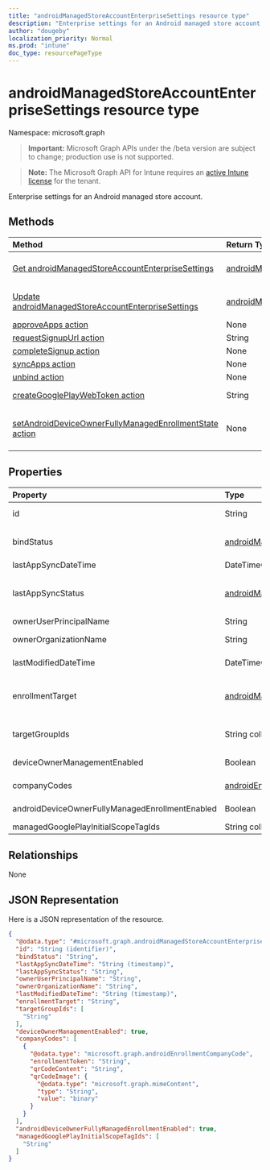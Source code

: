 ```yaml
---
title: "androidManagedStoreAccountEnterpriseSettings resource type"
description: "Enterprise settings for an Android managed store account."
author: "dougeby"
localization_priority: Normal
ms.prod: "intune"
doc_type: resourcePageType
---
```


# androidManagedStoreAccountEnterpriseSettings resource type

Namespace: microsoft.graph

> **Important:** Microsoft Graph APIs under the /beta version are subject to change; production use is not supported.

> **Note:** The Microsoft Graph API for Intune requires an [active Intune license](https://go.microsoft.com/fwlink/?linkid=839381) for the tenant.

Enterprise settings for an Android managed store account.

## Methods
|Method|Return Type|Description|
|:---|:---|:---|
|[Get androidManagedStoreAccountEnterpriseSettings](../api/intune-androidforwork-androidmanagedstoreaccountenterprisesettings-get.md)|[androidManagedStoreAccountEnterpriseSettings](../resources/intune-androidforwork-androidmanagedstoreaccountenterprisesettings.md)|Read properties and relationships of the [androidManagedStoreAccountEnterpriseSettings](../resources/intune-androidforwork-androidmanagedstoreaccountenterprisesettings.md) object.|
|[Update androidManagedStoreAccountEnterpriseSettings](../api/intune-androidforwork-androidmanagedstoreaccountenterprisesettings-update.md)|[androidManagedStoreAccountEnterpriseSettings](../resources/intune-androidforwork-androidmanagedstoreaccountenterprisesettings.md)|Update the properties of a [androidManagedStoreAccountEnterpriseSettings](../resources/intune-androidforwork-androidmanagedstoreaccountenterprisesettings.md) object.|
|[approveApps action](../api/intune-androidforwork-androidmanagedstoreaccountenterprisesettings-approveapps.md)|None|Not yet documented|
|[requestSignupUrl action](../api/intune-androidforwork-androidmanagedstoreaccountenterprisesettings-requestsignupurl.md)|String|Not yet documented|
|[completeSignup action](../api/intune-androidforwork-androidmanagedstoreaccountenterprisesettings-completesignup.md)|None|Not yet documented|
|[syncApps action](../api/intune-androidforwork-androidmanagedstoreaccountenterprisesettings-syncapps.md)|None|Not yet documented|
|[unbind action](../api/intune-androidforwork-androidmanagedstoreaccountenterprisesettings-unbind.md)|None|Not yet documented|
|[createGooglePlayWebToken action](../api/intune-androidforwork-androidmanagedstoreaccountenterprisesettings-creategoogleplaywebtoken.md)|String|Generates a web token that is used in an embeddable component.|
|[setAndroidDeviceOwnerFullyManagedEnrollmentState action](../api/intune-androidforwork-androidmanagedstoreaccountenterprisesettings-setandroiddeviceownerfullymanagedenrollmentstate.md)|None|Sets the AndroidManagedStoreAccountEnterpriseSettings AndroidDeviceOwnerFullyManagedEnrollmentEnabled to the given value.|

## Properties
|Property|Type|Description|
|:---|:---|:---|
|id|String|The Android store account enterprise settings identifier|
|bindStatus|[androidManagedStoreAccountBindStatus](../resources/intune-androidforwork-androidmanagedstoreaccountbindstatus.md)|Bind status of the tenant with the Google EMM API. Possible values are: `notBound`, `bound`, `boundAndValidated`, `unbinding`.|
|lastAppSyncDateTime|DateTimeOffset|Last completion time for app sync|
|lastAppSyncStatus|[androidManagedStoreAccountAppSyncStatus](../resources/intune-androidforwork-androidmanagedstoreaccountappsyncstatus.md)|Last application sync result. Possible values are: `success`, `credentialsNotValid`, `androidForWorkApiError`, `managementServiceError`, `unknownError`, `none`.|
|ownerUserPrincipalName|String|Owner UPN that created the enterprise|
|ownerOrganizationName|String|Organization name used when onboarding Android Enterprise|
|lastModifiedDateTime|DateTimeOffset|Last modification time for Android enterprise settings|
|enrollmentTarget|[androidManagedStoreAccountEnrollmentTarget](../resources/intune-androidforwork-androidmanagedstoreaccountenrollmenttarget.md)|Indicates which users can enroll devices in Android Enterprise device management. Possible values are: `none`, `all`, `targeted`, `targetedAsEnrollmentRestrictions`.|
|targetGroupIds|String collection|Specifies which AAD groups can enroll devices in Android for Work device management if enrollmentTarget is set to 'Targeted'|
|deviceOwnerManagementEnabled|Boolean|Indicates if this account is flighting for Android Device Owner Management with CloudDPC.|
|companyCodes|[androidEnrollmentCompanyCode](../resources/intune-androidforwork-androidenrollmentcompanycode.md) collection|Company codes for AndroidManagedStoreAccountEnterpriseSettings|
|androidDeviceOwnerFullyManagedEnrollmentEnabled|Boolean|Company codes for AndroidManagedStoreAccountEnterpriseSettings|
|managedGooglePlayInitialScopeTagIds|String collection|Initial scope tags for MGP apps|

## Relationships
None

## JSON Representation
Here is a JSON representation of the resource.
<!-- {
  "blockType": "resource",
  "keyProperty": "id",
  "@odata.type": "microsoft.graph.androidManagedStoreAccountEnterpriseSettings"
}
-->
``` json
{
  "@odata.type": "#microsoft.graph.androidManagedStoreAccountEnterpriseSettings",
  "id": "String (identifier)",
  "bindStatus": "String",
  "lastAppSyncDateTime": "String (timestamp)",
  "lastAppSyncStatus": "String",
  "ownerUserPrincipalName": "String",
  "ownerOrganizationName": "String",
  "lastModifiedDateTime": "String (timestamp)",
  "enrollmentTarget": "String",
  "targetGroupIds": [
    "String"
  ],
  "deviceOwnerManagementEnabled": true,
  "companyCodes": [
    {
      "@odata.type": "microsoft.graph.androidEnrollmentCompanyCode",
      "enrollmentToken": "String",
      "qrCodeContent": "String",
      "qrCodeImage": {
        "@odata.type": "microsoft.graph.mimeContent",
        "type": "String",
        "value": "binary"
      }
    }
  ],
  "androidDeviceOwnerFullyManagedEnrollmentEnabled": true,
  "managedGooglePlayInitialScopeTagIds": [
    "String"
  ]
}
```



